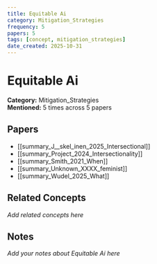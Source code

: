 ```yaml
---
title: Equitable Ai
category: Mitigation_Strategies
frequency: 5
papers: 5
tags: [concept, mitigation_strategies]
date_created: 2025-10-31
---
```


# Equitable Ai

**Category:** Mitigation_Strategies  
**Mentioned:** 5 times across 5 papers

## Papers

- [[summary_J__skel_inen_2025_Intersectional]]
- [[summary_Project_2024_Intersectionality]]
- [[summary_Smith_2021_When]]
- [[summary_Unknown_XXXX_feminist]]
- [[summary_Wudel_2025_What]]

## Related Concepts

*Add related concepts here*

## Notes

*Add your notes about Equitable Ai here*
